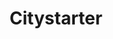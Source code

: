 ---
title: Citystarter
crosslinks:
- GoldandBlack
- CooperativeAgorism
- Anarcho_Capitalism
- Ancapraxis
---